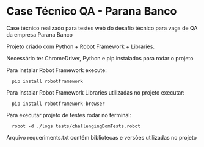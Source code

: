 # Case Técnico QA - Parana Banco
Case técnico realizado para testes web do desafio técnico para vaga de QA da empresa Parana Banco

Projeto criado com Python + Robot Framework + Libraries.

Necessário ter ChromeDriver, Python e pip instalados para rodar o projeto

Para instalar Robot Framework execute:
```
  pip install robotframework
```
Para instalar Robot Framework Libraries utilizadas no projeto executar:
```
  pip install robotframework-browser
```

Para executar projeto de testes rodar no terminal:
```
  robot -d ./logs tests/challengingDomTests.robot 
```

Arquivo requeriments.txt contém bibliotecas e versões utilizadas no projeto